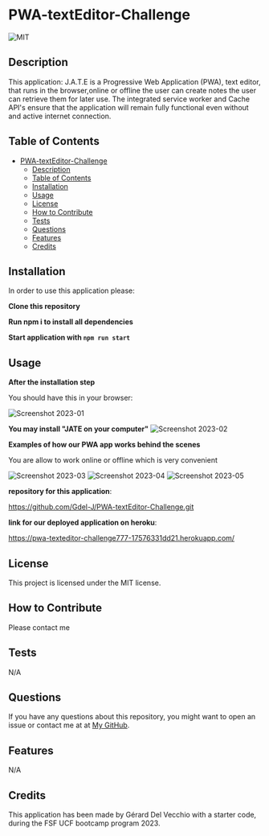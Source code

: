 # PWA-textEditor-Challenge

![MIT](https://img.shields.io/badge/license-MIT-green)


## Description

This  application: J.A.T.E is a Progressive Web Application (PWA),  text editor, that runs in the browser,online or offline the user can create notes the user can retrieve them for later use. The integrated service worker and Cache API's ensure that the application will remain fully functional even without and active internet connection.



## Table of Contents 


 
- [PWA-textEditor-Challenge](#pwa-texteditor-challenge)
  - [Description](#description)
  - [Table of Contents](#table-of-contents)
  - [Installation](#installation)
  - [Usage](#usage)
  - [License](#license)
  - [How to Contribute](#how-to-contribute)
  - [Tests](#tests)
  - [Questions](#questions)
  - [Features](#features)
  - [Credits](#credits)

## Installation

 In order to use this application please:
 
**Clone this repository**

**Run npm i to install all dependencies**

**Start application with `npm run start`**



## Usage

**After the installation step**  

You should have this  in your browser:

![Screenshot 2023-01](https://github.com/Gdel-J/PWA-textEditor-Challenge/assets/120201085/d6e8dab4-864a-45a6-9a40-d6961edb359a)


**You may install "JATE on your computer"**
![Screenshot 2023-02](https://github.com/Gdel-J/PWA-textEditor-Challenge/assets/120201085/84e5832d-d958-428e-a109-24861b3f29c6)


**Examples of how our PWA app works behind the scenes**

You are allow to work online or offline which is very convenient

![Screenshot 2023-03](https://github.com/Gdel-J/PWA-textEditor-Challenge/assets/120201085/08c8055e-2983-43cd-ac9c-017428c2538a)
![Screenshot 2023-04](https://github.com/Gdel-J/PWA-textEditor-Challenge/assets/120201085/c900187d-eccb-4cdd-9389-e032e0c4af48)
![Screenshot 2023-05](https://github.com/Gdel-J/PWA-textEditor-Challenge/assets/120201085/60c48e5b-2d54-49c5-aedc-2631c5644a61)




**repository for this application**:

https://github.com/Gdel-J/PWA-textEditor-Challenge.git



**link for our deployed application on heroku**:

https://pwa-texteditor-challenge777-17576331dd21.herokuapp.com/


## License

This project is licensed under the MIT license.

## How to Contribute

Please contact me

## Tests

N/A

## Questions

If you have any questions about this repository, you might want to open an issue or contact me  at 
 at [My GitHub](https://github.com/Gdel-J).

## Features

N/A


## Credits

This application has been made by Gérard Del Vecchio  with a starter code, during the FSF UCF bootcamp program 2023.